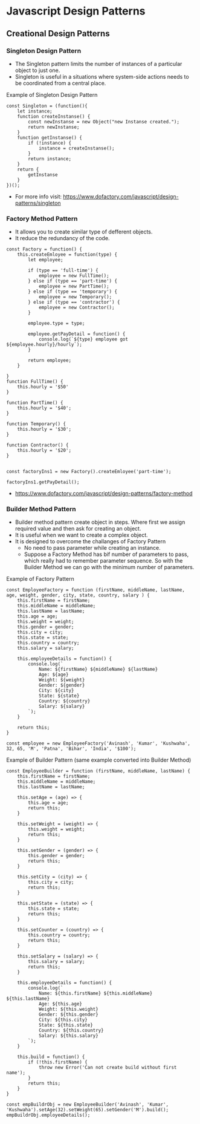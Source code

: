 # Javascript Design Patterns

## Creational Design Patterns

### Singleton Design Pattern
- The Singleton pattern limits the number of instances of a particular object to just one.
- Singleton is useful in a situations where system-side actions needs to be coordinated from a central place.

Example of Singleton Design Pattern
```
const Singleton = (function(){
    let instance;
    function createInstanse() {
        const newInstanse = new Object("new Instanse created.");
        return newInstanse;
    }
    function getInstanse() {
        if (!instance) {
            instance = createInstanse();
        }
        return instance;
    }
    return {
        getInstanse
    }
})();
``` 
- For more info visit: https://www.dofactory.com/javascript/design-patterns/singleton

### Factory Method Pattern
- It allows you to create similar type of defferent objects.
- It reduce the redundancy of the code.

```
const Factory = function() {
    this.createEmloyee = function(type) {
        let employee;

        if (type == 'full-time') {
            employee = new FullTime();
        } else if (type == 'part-time') {
            employee = new PartTime();
        } else if (type == 'temporary') {
            employee = new Temporary();
        } else if (type == 'contractor') {
            employee = new Contractor();
        }

        employee.type = type;

        employee.getPayDetail = function() {
            console.log(`${type} employee got ${employee.hourly}/hourly`);
        }

        return employee;
    }

}
function FullTime() {
    this.hourly = '$50'
}

function PartTime() {
    this.hourly = '$40';
}

function Temporary() {
    this.hourly = '$30';
}

function Contractor() {
    this.hourly = '$20';
}


const factoryIns1 = new Factory().createEmloyee('part-time');

factoryIns1.getPayDetail();
```
- https://www.dofactory.com/javascript/design-patterns/factory-method

### Builder Method Pattern

- Builder method pattern create object in steps. Where first we assign required value and then ask for creating an object.
- It is useful when we want to create a complex object.
- It is designed to overcome the challanges of Factory Pattern
    - No need to pass parameter while creating an instance.
    - Suppose a Factory Method has bif number of parameters to pass, which really had to remember parameter sequence. So with the Builder Method we can go with the minimum number of parameters.

Example of Factory Pattern

```
const EmployeeFactory = function (firstName, middleName, lastName, age, weight, gender, city, state, country, salary ) {
    this.firstName = firstName;
    this.middleName = middleName;
    this.lastName = lastName;
    this.age = age;
    this.weight = weight;
    this.gender = gender;
    this.city = city;
    this.state = state;
    this.country = country;
    this.salary = salary;

    this.employeeDetails = function() {
        console.log(`
            Name: ${firstName} ${middleName} ${lastName}
            Age: ${age}
            Weight: ${weight}
            Gender: ${gender}
            City: ${city}
            State: ${state}
            Country: ${country}
            Salary: ${salary}
        `);
    }

    return this;
}

const employee = new EmployeeFactory('Avinash', 'Kumar', 'Kushwaha', 32, 65, 'M', 'Patna', 'Bihar', 'India', '$100');
```

Example of Builder Pattern (same example converted into Builder Method)

```
const EmployeeBuilder = function (firstName, middleName, lastName) {
    this.firstName = firstName;
    this.middleName = middleName;
    this.lastName = lastName;

    this.setAge = (age) => {
        this.age = age;
        return this;
    }

    this.setWeight = (weight) => {
        this.weight = weight;
        return this;
    }

    this.setGender = (gender) => {
        this.gender = gender;
        return this;
    }

    this.setCity = (city) => {
        this.city = city;
        return this;
    }

    this.setState = (state) => {
        this.state = state;
        return this;
    }

    this.setCounter = (country) => {
        this.country = country;
        return this;
    }

    this.setSalary = (salary) => {
        this.salary = salary;
        return this;
    }

    this.employeeDetails = function() {
        console.log(`
            Name: ${this.firstName} ${this.middleName} ${this.lastName}
            Age: ${this.age}
            Weight: ${this.weight}
            Gender: ${this.gender}
            City: ${this.city}
            State: ${this.state}
            Country: ${this.country}
            Salary: ${this.salary}
        `);
    }

    this.build = function() {
        if (!this.firstName) {
            throw new Error('Can not create build without first name');
        }
        return this;
    }
}

const empBuildrObj = new EmployeeBuilder('Avinash', 'Kumar', 'Kushwaha').setAge(32).setWeight(65).setGender('M').build();
empBuildrObj.employeeDetails();
```